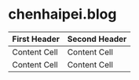 # chenhaipei.blog
| First Header  | Second Header |
| ------------- | ------------- |
| Content Cell  | Content Cell  |
| Content Cell  | Content Cell  |
